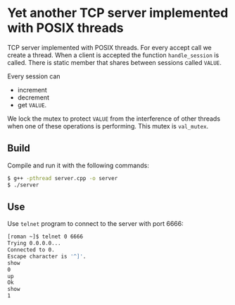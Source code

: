 # Yet another TCP server implemented with POSIX threads
TCP server implemented with POSIX threads.  For every accept call we create a
thread.  When a client is accepted the function `handle_session` is called.
There is static member that shares between sessions called `VALUE`.

Every session can
- increment
- decrement
- get
`VALUE`.

We lock the mutex to protect `VALUE` from the interference of other threads
when one of these operations is performing. This mutex is `val_mutex`.

## Build
Compile and run it with the following commands:

```bash
$ g++ -pthread server.cpp -o server
$ ./server
```

## Use
Use `telnet` program to connect to the server with port 6666:

```bash
[roman ~]$ telnet 0 6666
Trying 0.0.0.0...
Connected to 0.
Escape character is '^]'.
show
0
up
Ok
show
1
```
